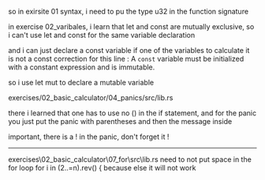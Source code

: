 so in exirsite 01 syntax, i need to pu the type u32 in the function signature


in exercise 02_varibales,
i learn that let and const are mutually exclusive, so i can't use let and const for the same variable declaration

and i can just declare a const variable if one of the variables to calculate it is not a const
correction for this line : A `const` variable must be initialized with a constant expression and is immutable.

so i use let mut to declare a mutable variable

exercises/02_basic_calculator/04_panics/src/lib.rs

there i learned that one has to use no () in the if statement, and for the panic you just put the panic with parentheses and then the message inside

important, there is a ! in the panic, don't forget it !

---------------------------------------------------------

exercises\02_basic_calculator\07_for\src\lib.rs
need to not put space in the for loop for i in (2..=n).rev() {
because else it will not work